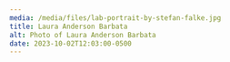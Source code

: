 ```yaml
---
media: /media/files/lab-portrait-by-stefan-falke.jpg
title: Laura Anderson Barbata
alt: Photo of Laura Anderson Barbata
date: 2023-10-02T12:03:00-0500
---
```

